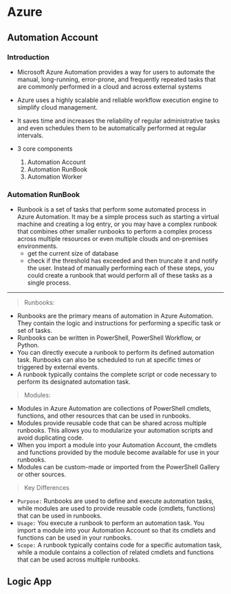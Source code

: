# Azure

## Automation Account

### Introduction

- Microsoft Azure Automation provides a way for users to automate the manual, long-running, error-prone, and
frequently repeated tasks that are commonly performed in a cloud and across external systems
- Azure uses a highly scalable and reliable workflow execution engine to simplify cloud management.
- It saves time and increases the reliability of regular administrative tasks and even schedules them to be automatically
performed at regular intervals.

- 3 core components
  1. Automation Account
  2. Automation RunBook
  3. Automation Worker

### Automation RunBook

- Runbook is a set of tasks that perform some automated process in Azure Automation. It may be a simple process such
as starting a virtual machine and creating a log entry, or you may have a complex runbook that combines other smaller
runbooks to perform a complex process across multiple resources or even multiple clouds and on-premises
environments.
  - get the current size of database
  - check if the threshold has exceeded and then truncate it and notify the user.
Instead of manually performing each of these steps, you could create a runbook that would perform all of these tasks
as a single process.

---

> Runbooks:

- Runbooks are the primary means of automation in Azure Automation. They contain the logic and instructions for performing a specific task or set of tasks.
- Runbooks can be written in PowerShell, PowerShell Workflow, or Python.
- You can directly execute a runbook to perform its defined automation task. Runbooks can also be scheduled to run at specific times or triggered by external events.
- A runbook typically contains the complete script or code necessary to perform its designated automation task.

> Modules:

- Modules in Azure Automation are collections of PowerShell cmdlets, functions, and other resources that can be used in runbooks.
- Modules provide reusable code that can be shared across multiple runbooks. This allows you to modularize your automation scripts and avoid duplicating code.
- When you import a module into your Automation Account, the cmdlets and functions provided by the module become available for use in your runbooks.
- Modules can be custom-made or imported from the PowerShell Gallery or other sources.

> Key Differences

- `Purpose:` Runbooks are used to define and execute automation tasks, while modules are used to provide reusable code (cmdlets, functions) that can be used in runbooks.
- `Usage:` You execute a runbook to perform an automation task. You import a module into your Automation Account so that its cmdlets and functions can be used in your runbooks.
- `Scope:` A runbook typically contains code for a specific automation task, while a module contains a collection of related cmdlets and functions that can be used across multiple runbooks.

## Logic App
